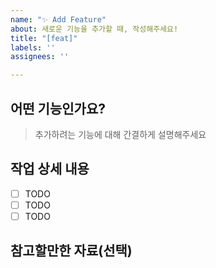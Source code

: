 ```yaml
---
name: "✨ Add Feature"
about: 새로운 기능을 추가할 때, 작성해주세요!
title: "[feat]"
labels: ''
assignees: ''

---
```


## 어떤 기능인가요?

> 추가하려는 기능에 대해 간결하게 설명해주세요

## 작업 상세 내용

- [ ] TODO
- [ ] TODO
- [ ] TODO

## 참고할만한 자료(선택)